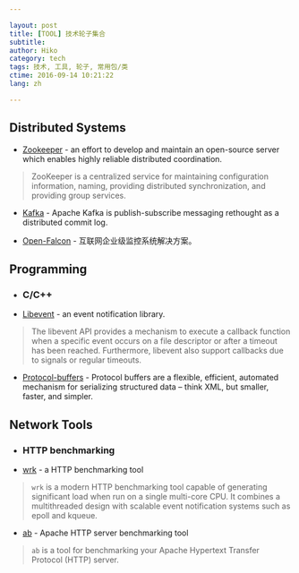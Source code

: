 ```yaml
---

layout: post  
title: [TOOL] 技术轮子集合  
subtitle:   
author: Hiko  
category: tech
tags: 技术, 工具, 轮子, 常用包/类  
ctime: 2016-09-14 10:21:22  
lang: zh  

---
```


## Distributed Systems

- [Zookeeper](http://zookeeper.apache.org/)  - an effort to develop and maintain an open-source server which enables highly reliable distributed coordination.

> ZooKeeper is a centralized service for maintaining configuration information, naming, providing distributed synchronization, and providing group services. 


- [Kafka](http://kafka.apache.org/) - Apache Kafka is publish-subscribe messaging rethought as a distributed commit log.

- [Open-Falcon](http://open-falcon.org/) - 互联网企业级监控系统解决方案。



## Programming

- ### C/C++

- [Libevent](http://libevent.org) - an event notification library.

> The libevent API provides a mechanism to execute a callback function when a specific event occurs on a file descriptor or after a timeout has been reached. Furthermore, libevent also support callbacks due to signals or regular timeouts.

- [Protocol-buffers](https://developers.google.com/protocol-buffers/) - Protocol buffers are a flexible, efficient, automated mechanism for serializing structured data – think XML, but smaller, faster, and simpler. 


## Network Tools

- ### HTTP benchmarking

- [wrk](https://github.com/wg/wrk)  - a HTTP benchmarking tool
> `wrk` is a modern HTTP benchmarking tool capable of generating significant load when run on a single multi-core CPU. It combines a multithreaded design with scalable event notification systems such as epoll and kqueue.

- [ab](http://httpd.apache.org/docs/2.0/programs/ab.html) - Apache HTTP server benchmarking tool
> `ab` is a tool for benchmarking your Apache Hypertext Transfer Protocol (HTTP) server.